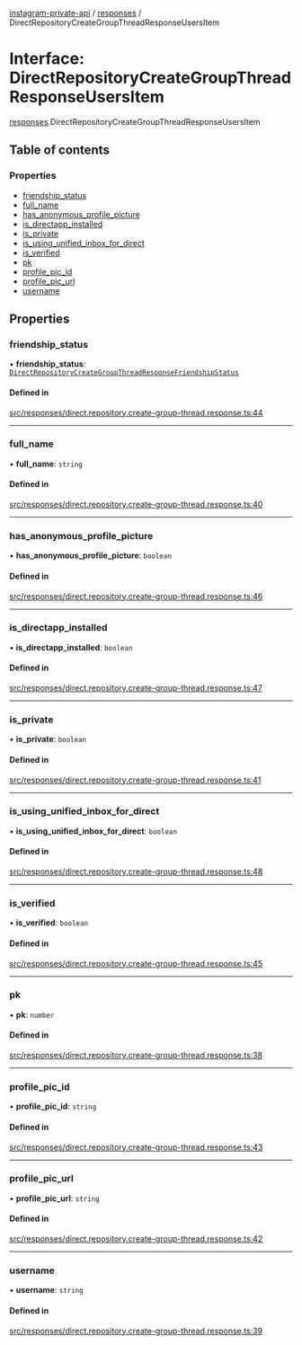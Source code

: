 [instagram-private-api](../../README.md) / [responses](../../modules/responses.md) / DirectRepositoryCreateGroupThreadResponseUsersItem

# Interface: DirectRepositoryCreateGroupThreadResponseUsersItem

[responses](../../modules/responses.md).DirectRepositoryCreateGroupThreadResponseUsersItem

## Table of contents

### Properties

- [friendship\_status](DirectRepositoryCreateGroupThreadResponseUsersItem.md#friendship_status)
- [full\_name](DirectRepositoryCreateGroupThreadResponseUsersItem.md#full_name)
- [has\_anonymous\_profile\_picture](DirectRepositoryCreateGroupThreadResponseUsersItem.md#has_anonymous_profile_picture)
- [is\_directapp\_installed](DirectRepositoryCreateGroupThreadResponseUsersItem.md#is_directapp_installed)
- [is\_private](DirectRepositoryCreateGroupThreadResponseUsersItem.md#is_private)
- [is\_using\_unified\_inbox\_for\_direct](DirectRepositoryCreateGroupThreadResponseUsersItem.md#is_using_unified_inbox_for_direct)
- [is\_verified](DirectRepositoryCreateGroupThreadResponseUsersItem.md#is_verified)
- [pk](DirectRepositoryCreateGroupThreadResponseUsersItem.md#pk)
- [profile\_pic\_id](DirectRepositoryCreateGroupThreadResponseUsersItem.md#profile_pic_id)
- [profile\_pic\_url](DirectRepositoryCreateGroupThreadResponseUsersItem.md#profile_pic_url)
- [username](DirectRepositoryCreateGroupThreadResponseUsersItem.md#username)

## Properties

### friendship\_status

• **friendship\_status**: [`DirectRepositoryCreateGroupThreadResponseFriendshipStatus`](DirectRepositoryCreateGroupThreadResponseFriendshipStatus.md)

#### Defined in

[src/responses/direct.repository.create-group-thread.response.ts:44](https://github.com/Nerixyz/instagram-private-api/blob/b3351b9/src/responses/direct.repository.create-group-thread.response.ts#L44)

___

### full\_name

• **full\_name**: `string`

#### Defined in

[src/responses/direct.repository.create-group-thread.response.ts:40](https://github.com/Nerixyz/instagram-private-api/blob/b3351b9/src/responses/direct.repository.create-group-thread.response.ts#L40)

___

### has\_anonymous\_profile\_picture

• **has\_anonymous\_profile\_picture**: `boolean`

#### Defined in

[src/responses/direct.repository.create-group-thread.response.ts:46](https://github.com/Nerixyz/instagram-private-api/blob/b3351b9/src/responses/direct.repository.create-group-thread.response.ts#L46)

___

### is\_directapp\_installed

• **is\_directapp\_installed**: `boolean`

#### Defined in

[src/responses/direct.repository.create-group-thread.response.ts:47](https://github.com/Nerixyz/instagram-private-api/blob/b3351b9/src/responses/direct.repository.create-group-thread.response.ts#L47)

___

### is\_private

• **is\_private**: `boolean`

#### Defined in

[src/responses/direct.repository.create-group-thread.response.ts:41](https://github.com/Nerixyz/instagram-private-api/blob/b3351b9/src/responses/direct.repository.create-group-thread.response.ts#L41)

___

### is\_using\_unified\_inbox\_for\_direct

• **is\_using\_unified\_inbox\_for\_direct**: `boolean`

#### Defined in

[src/responses/direct.repository.create-group-thread.response.ts:48](https://github.com/Nerixyz/instagram-private-api/blob/b3351b9/src/responses/direct.repository.create-group-thread.response.ts#L48)

___

### is\_verified

• **is\_verified**: `boolean`

#### Defined in

[src/responses/direct.repository.create-group-thread.response.ts:45](https://github.com/Nerixyz/instagram-private-api/blob/b3351b9/src/responses/direct.repository.create-group-thread.response.ts#L45)

___

### pk

• **pk**: `number`

#### Defined in

[src/responses/direct.repository.create-group-thread.response.ts:38](https://github.com/Nerixyz/instagram-private-api/blob/b3351b9/src/responses/direct.repository.create-group-thread.response.ts#L38)

___

### profile\_pic\_id

• **profile\_pic\_id**: `string`

#### Defined in

[src/responses/direct.repository.create-group-thread.response.ts:43](https://github.com/Nerixyz/instagram-private-api/blob/b3351b9/src/responses/direct.repository.create-group-thread.response.ts#L43)

___

### profile\_pic\_url

• **profile\_pic\_url**: `string`

#### Defined in

[src/responses/direct.repository.create-group-thread.response.ts:42](https://github.com/Nerixyz/instagram-private-api/blob/b3351b9/src/responses/direct.repository.create-group-thread.response.ts#L42)

___

### username

• **username**: `string`

#### Defined in

[src/responses/direct.repository.create-group-thread.response.ts:39](https://github.com/Nerixyz/instagram-private-api/blob/b3351b9/src/responses/direct.repository.create-group-thread.response.ts#L39)
